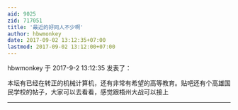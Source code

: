 ```yaml
---
aid: 9025
zid: 717051
title: '最近的好同人不少啊'
author: hbwmonkey
date: 2017-09-02 13:12:35+07:00
lastmod: 2017-09-02 13:12:00+07:00
---
```


hbwmonkey 于 2017-9-2 13:12:35 发表了：

本坛有已经在转正的机械计算机，还有非常有希望的高等教育。贴吧还有个高雄国民学校的帖子，大家可以去看看，感觉跟梧州大战可以接上

---------

